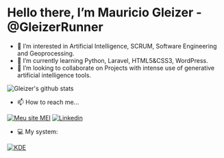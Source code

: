 # Hello there, I’m Mauricio Gleizer - @GleizerRunner
- 👀 I’m interested in Artificial Intelligence, SCRUM, Software Engineering and Geoprocessing.
- :abacus: I’m currently learning Python, Laravel, HTML5&CSS3, WordPress.
- :robot: I’m looking to collaborate on Projects with intense use of generative artificial intelligence tools.

![Gleizer's github stats](https://github-readme-stats.vercel.app/api?username=GleizerRunner&show_icons=false&theme=dark)

- 📫 How to reach me...

[![Meu site MEI](https://img.shields.io/badge/Meu%20Site%20MEI-GISMarxev-4f7782?style=for-the-badge)](https://gismarxev.com)
[![Linkedin](https://img.shields.io/badge/-LinkedIn-blue?style=for-the-badge&labelColor=blue&logo=Linkedin&logoColor=white)](https://www.linkedin.com/in/gleizer/)

- :computer: My system:

[![KDE](https://img.shields.io/badge/I%20love%20KDENeon-047bc3?style=for-the-badge&labelColor=1cb398&logo=kde&logoColor=white)](https://kubuntu.org)

<!---
GleizerRunner/GleizerRunner is a ✨ special ✨ repository because its `README.md` (this file) appears on your GitHub profile.
You can click the Preview link to take a look at your changes.
--->

